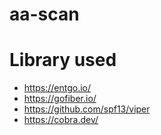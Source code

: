# aa-scan





# Library used

- https://entgo.io/
- https://gofiber.io/
- https://github.com/spf13/viper
- https://cobra.dev/ 